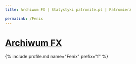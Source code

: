 ```yaml
---
title: Archiwum FX | Statystyki patronite.pl | Patromierz

permalink: /Fenix
---
```


# [Archiwum FX](https://patronite.pl/Fenix)

{% include profile.md name="Fenix" prefix="f" %}
